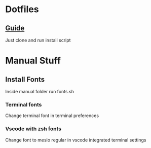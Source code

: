# Dotfiles

## [Guide](https://github.com/anishathalye/dotbot)

Just clone and run install script

# Manual Stuff

## Install Fonts
Inside manual folder run fonts.sh

### Terminal fonts
Change terminal font in terminal preferences

### Vscode with zsh fonts
Change font to meslo regular in vscode integrated terminal settings
